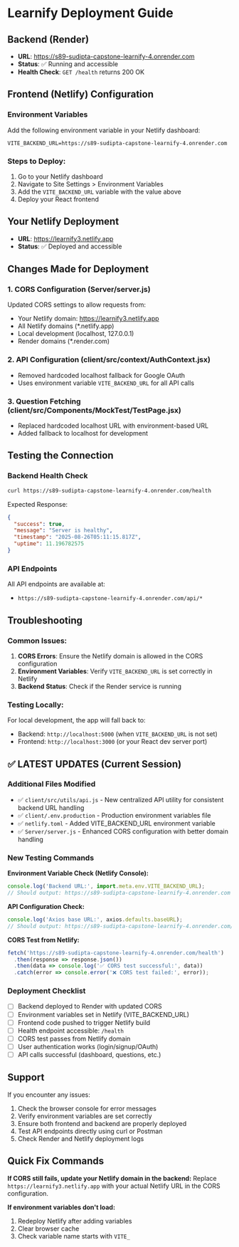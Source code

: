 # Learnify Deployment Guide

## Backend (Render)
- **URL**: https://s89-sudipta-capstone-learnify-4.onrender.com
- **Status**: ✅ Running and accessible
- **Health Check**: `GET /health` returns 200 OK

## Frontend (Netlify) Configuration

### Environment Variables
Add the following environment variable in your Netlify dashboard:

```
VITE_BACKEND_URL=https://s89-sudipta-capstone-learnify-4.onrender.com
```

### Steps to Deploy:
1. Go to your Netlify dashboard
2. Navigate to Site Settings > Environment Variables
3. Add the `VITE_BACKEND_URL` variable with the value above
4. Deploy your React frontend

## Your Netlify Deployment
- **URL**: https://learnify3.netlify.app
- **Status**: ✅ Deployed and accessible

## Changes Made for Deployment

### 1. CORS Configuration (Server/server.js)
Updated CORS settings to allow requests from:
- Your Netlify domain: https://learnify3.netlify.app
- All Netlify domains (*.netlify.app)
- Local development (localhost, 127.0.0.1)
- Render domains (*.render.com)

### 2. API Configuration (client/src/context/AuthContext.jsx)
- Removed hardcoded localhost fallback for Google OAuth
- Uses environment variable `VITE_BACKEND_URL` for all API calls

### 3. Question Fetching (client/src/Components/MockTest/TestPage.jsx)
- Replaced hardcoded localhost URL with environment-based URL
- Added fallback to localhost for development

## Testing the Connection

### Backend Health Check
```bash
curl https://s89-sudipta-capstone-learnify-4.onrender.com/health
```

Expected Response:
```json
{
  "success": true,
  "message": "Server is healthy",
  "timestamp": "2025-08-26T05:11:15.817Z",
  "uptime": 11.196782575
}
```

### API Endpoints
All API endpoints are available at:
- `https://s89-sudipta-capstone-learnify-4.onrender.com/api/*`

## Troubleshooting

### Common Issues:
1. **CORS Errors**: Ensure the Netlify domain is allowed in the CORS configuration
2. **Environment Variables**: Verify `VITE_BACKEND_URL` is set correctly in Netlify
3. **Backend Status**: Check if the Render service is running

### Testing Locally:
For local development, the app will fall back to:
- Backend: `http://localhost:5000` (when `VITE_BACKEND_URL` is not set)
- Frontend: `http://localhost:3000` (or your React dev server port)

## ✅ LATEST UPDATES (Current Session)

### Additional Files Modified
- ✅ `client/src/utils/api.js` - New centralized API utility for consistent backend URL handling
- ✅ `client/.env.production` - Production environment variables file
- ✅ `netlify.toml` - Added VITE_BACKEND_URL environment variable
- ✅ `Server/server.js` - Enhanced CORS configuration with better domain handling

### New Testing Commands

**Environment Variable Check (Netlify Console):**
```javascript
console.log('Backend URL:', import.meta.env.VITE_BACKEND_URL);
// Should output: https://s89-sudipta-capstone-learnify-4.onrender.com
```

**API Configuration Check:**
```javascript
console.log('Axios base URL:', axios.defaults.baseURL);
// Should output: https://s89-sudipta-capstone-learnify-4.onrender.com/api
```

**CORS Test from Netlify:**
```javascript
fetch('https://s89-sudipta-capstone-learnify-4.onrender.com/health')
  .then(response => response.json())
  .then(data => console.log('✅ CORS test successful:', data))
  .catch(error => console.error('❌ CORS test failed:', error));
```

### Deployment Checklist
- [ ] Backend deployed to Render with updated CORS
- [ ] Environment variables set in Netlify (VITE_BACKEND_URL)
- [ ] Frontend code pushed to trigger Netlify build
- [ ] Health endpoint accessible: `/health`
- [ ] CORS test passes from Netlify domain
- [ ] User authentication works (login/signup/OAuth)
- [ ] API calls successful (dashboard, questions, etc.)

## Support
If you encounter any issues:
1. Check the browser console for error messages
2. Verify environment variables are set correctly
3. Ensure both frontend and backend are properly deployed
4. Test API endpoints directly using curl or Postman
5. Check Render and Netlify deployment logs

## Quick Fix Commands

**If CORS still fails, update your Netlify domain in the backend:**
Replace `https://learnify3.netlify.app` with your actual Netlify URL in the CORS configuration.

**If environment variables don't load:**
1. Redeploy Netlify after adding variables
2. Clear browser cache
3. Check variable name starts with `VITE_`
